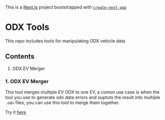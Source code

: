 This is a [Next.js](https://nextjs.org/) project bootstrapped with [`create-next-app`](https://github.com/vercel/next.js/tree/canary/packages/create-next-app)

# ODX Tools

This repo includes tools for manipulating ODX vehicle data

## Contents

1. ODX EV Merger

### 1. ODX EV Merger

This tool merges multiple EV ODX to one EV, a comon use case is when the tool you use to generate odx data errors and ouptuts the result into multiple `.odx` files, you can use this tool to merge them together.

Try it [here](https://odx-tools.vercel.app/edx-merger)
